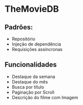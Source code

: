 # TheMovieDB

## Padrões:
- Repositório
- Injeção de dependência
- Requisições assíncronas

## Funcionalidades
- Destaque da semana
- Destaque do mês
- Busca por título
- Paginação por Scroll
- Descrição do filme com Imagem
